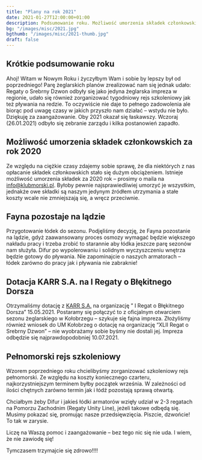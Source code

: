 ```yaml
---
title: "Plany na rok 2021"
date: 2021-01-27T12:00:00+01:00
description: Podsumowanie roku. Możliwość umorzenia składek członkowskich za rok 2020. Dotacja KARR S.A. na I Regaty o Błękitnego Dorsza. Pełnomorski rejs szkoleniowy.
bg: "/images/misc/2021.jpg"
bgthumb: "/images/misc/2021-thumb.jpg"
draft: false
---
```


## Krótkie podsumowanie roku

Ahoj! Witam w Nowym Roku i życzyłbym Wam i sobie by lepszy był od poprzedniego! Parę żeglarskich planów zrealizować nam się jednak udało: Regaty o Srebrny Dzwon odbyły się jako jedyna żeglarska impreza w regionie, udało się również zorganizować tygodniowy rejs szkoleniowy jak też pływania na redzie. To oczywiście nie daje to pełnego zadowolenia ale biorąc pod uwagę czasy w jakich przyszło nam działać – wstydu nie było. Dziękuję za zaangażowanie. Oby 2021 okazał się łaskawszy.
Wczoraj (26.01.2021) odbyło się zebranie zarządu i kilka postanowień zapadło.

## Możliwość umorzenia składek członkowskich za rok 2020

Ze względu na ciężkie czasy zdajemy sobie sprawę, że dla niektórych z nas opłacanie składek członkowskich stało się dużym obciążeniem. Istnieje możliwość umorzenia składek za 2020 rok – prosimy o maila na info@klubmorski.pl. Byłoby pewnie najsprawiedliwiej umorzyć je wszystkim, jednakże owe składki są naszym jedynym źródłem utrzymania a stałe koszty wcale nie zmniejszają się, a wręcz przeciwnie.

## Fayna pozostaje na lądzie

Przygotowanie łódek do sezonu. Podjęliśmy decyzję, że Fayna pozostanie na lądzie, gdyż zaawansowany proces osmozy wymagać będzie większego nakładu pracy i trzeba zrobić to starannie aby łódka jeszcze parę sezonów nam służyła. Difur po wypolerowaniu i solidnym wyczyszczeniu wnętrza będzie gotowy do pływania. Nie zapominajcie o naszych armatorach – łódek zarówno do pracy jak i pływania nie zabraknie!

## Dotacja KARR S.A. na I Regaty o Błękitnego Dorsza

Otrzymaliśmy dotację z [KARR S.A.](https://karrsa.eu) na organizację ” I Regat o Błękitnego Dorsza” 15.05.2021. Postaramy się połączyć to z oficjalnym otwarciem sezonu żeglarskiego w Kołobrzegu – szykuje się fajna impreza.
Złożyliśmy również wniosek do UM Kołobrzeg o dotację na organizację “XLII Regat o Srebrny Dzwon” – nie wyobrażamy sobie byśmy nie dostali jej. Impreza odbędzie się najprawdopodobniej 10.07.2021.

## Pełnomorski rejs szkoleniowy
Wzorem poprzedniego roku chcielibyśmy zorganizować szkoleniowy rejs pełnomorski. Ze względu na koszty koniecznego czarteru, najkorzystniejszym terminem byłby początek września. W zależności od ilości chętnych zarówno termin jak i łódź pozostają sprawą otwartą.

Chciałbym żeby Difur i jakieś łódki armatorów wzięły udział w 2-3 regatach na Pomorzu Zachodnim (Regaty Unity Line), jeżeli takowe odbędą się. Musimy pokazać się, promując nasze przedsięwzięcia. Piszcie, dzwońcie!
To tak w zarysie.

Liczę na Waszą pomoc i zaangażowanie – bez tego nic się nie uda. I wiem, że nie zawiodę się!

Tymczasem trzymajcie się zdrowo!!!!
